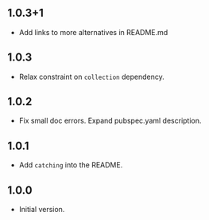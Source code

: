 ## 1.0.3+1

- Add links to more alternatives in README.md

## 1.0.3

- Relax constraint on `collection` dependency.

## 1.0.2

- Fix small doc errors. Expand pubspec.yaml description.

## 1.0.1

- Add `catching` into the README.

## 1.0.0

- Initial version.
